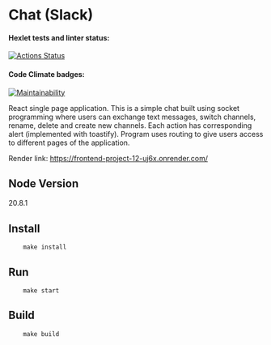 # Chat (Slack)

#### Hexlet tests and linter status:
[![Actions Status](https://github.com/VictoriaBoyarkina/frontend-project-12/actions/workflows/hexlet-check.yml/badge.svg)](https://github.com/VictoriaBoyarkina/frontend-project-12/actions)

#### Code Climate badges:
[![Maintainability](https://api.codeclimate.com/v1/badges/168a35ce95f1fc9b1689/maintainability)](https://codeclimate.com/github/VictoriaBoyarkina/frontend-project-12/maintainability)

React single page application. This is a simple chat built using socket programming where users can exchange text messages, switch channels, rename, delete and create new channels. Each action has corresponding alert (implemented with toastify). Program uses routing to give users access to different pages of the application.

Render link: https://frontend-project-12-uj6x.onrender.com/

## Node Version

20.8.1

## Install

        make install

## Run

        make start

## Build

        make build
